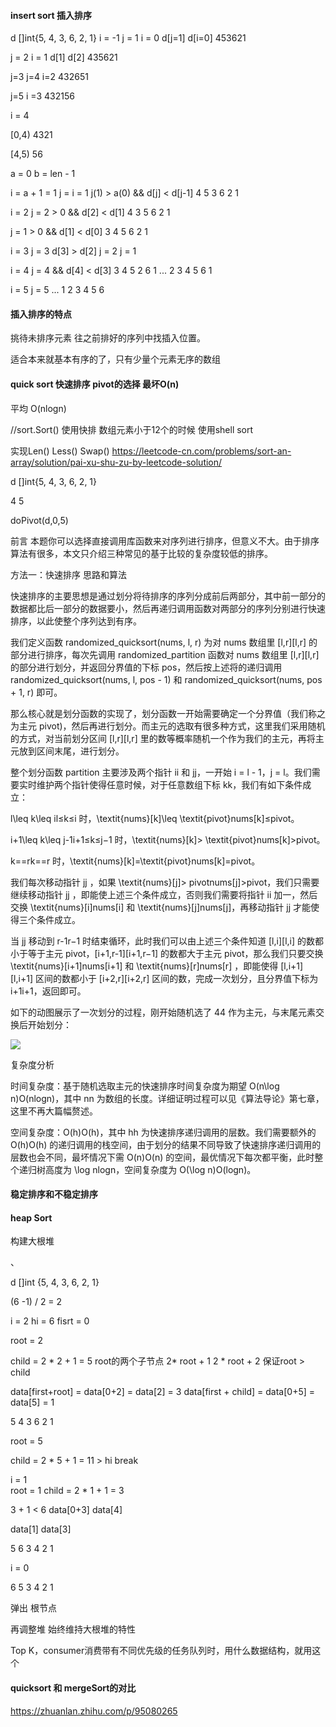 
#### insert sort 插入排序

d []int{5, 4, 3, 6, 2, 1}
 i = -1 j = 1
 i = 0
d[j=1] d[i=0]
453621


j = 2 i = 1
d[1] d[2]
435621


j=3 
j=4  i=2
432651

j=5 i =3 
432156

i = 4 




[0,4) 
4321

[4,5)
56
















a = 0
b = len - 1

i = a + 1 = 1
j = i = 1
j(1) > a(0) && d[j] < d[j-1]
4 5 3 6 2 1

i = 2 
j = 2 > 0 && d[2] < d[1]
4 3 5 6 2 1

j = 1 > 0 && d[1] < d[0]
3 4 5 6 2 1 

i = 3 
j = 3 d[3] > d[2]
j = 2 
j = 1

i = 4 
j = 4 && d[4] < d[3]
3 4 5 2 6 1
...
2 3 4 5 6 1

i = 5
j = 5 
...
1 2 3 4 5 6 


#### 插入排序的特点

挑待未排序元素 往之前排好的序列中找插入位置。

适合本来就基本有序的了，只有少量个元素无序的数组



#### quick sort 快速排序 pivot的选择  最坏O(n) 
平均 O(nlogn)

//sort.Sort()
使用快排  数组元素小于12个的时候 使用shell sort

实现Len() Less() Swap()
https://leetcode-cn.com/problems/sort-an-array/solution/pai-xu-shu-zu-by-leetcode-solution/


d []int{5, 4, 3, 6, 2, 1}

4 5  

doPivot(d,0,5)


 

前言
本题你可以选择直接调用库函数来对序列进行排序，但意义不大。由于排序算法有很多，本文只介绍三种常见的基于比较的复杂度较低的排序。

方法一：快速排序
思路和算法

快速排序的主要思想是通过划分将待排序的序列分成前后两部分，其中前一部分的数据都比后一部分的数据要小，然后再递归调用函数对两部分的序列分别进行快速排序，以此使整个序列达到有序。

我们定义函数 randomized_quicksort(nums, l, r) 为对 nums 数组里 [l,r][l,r] 的部分进行排序，每次先调用 randomized_partition 函数对 nums 数组里 [l,r][l,r] 的部分进行划分，并返回分界值的下标 pos，然后按上述将的递归调用 randomized_quicksort(nums, l, pos - 1) 和 randomized_quicksort(nums, pos + 1, r) 即可。

那么核心就是划分函数的实现了，划分函数一开始需要确定一个分界值（我们称之为主元 pivot)，然后再进行划分。而主元的选取有很多种方式，这里我们采用随机的方式，对当前划分区间 [l,r][l,r] 里的数等概率随机一个作为我们的主元，再将主元放到区间末尾，进行划分。

整个划分函数 partition 主要涉及两个指针 ii 和 jj，一开始 i = l - 1，j = l。我们需要实时维护两个指针使得任意时候，对于任意数组下标 kk，我们有如下条件成立：

l\leq k\leq il≤k≤i 时，\textit{nums}[k]\leq \textit{pivot}nums[k]≤pivot。

i+1\leq k\leq j-1i+1≤k≤j−1 时，\textit{nums}[k]> \textit{pivot}nums[k]>pivot。

k==rk==r 时，\textit{nums}[k]=\textit{pivot}nums[k]=pivot。

我们每次移动指针 jj ，如果 \textit{nums}[j]> pivotnums[j]>pivot，我们只需要继续移动指针 jj ，即能使上述三个条件成立，否则我们需要将指针 ii 加一，然后交换 \textit{nums}[i]nums[i] 和 \textit{nums}[j]nums[j]，再移动指针 jj 才能使得三个条件成立。

当 jj 移动到 r-1r−1 时结束循环，此时我们可以由上述三个条件知道 [l,i][l,i] 的数都小于等于主元 pivot，[i+1,r-1][i+1,r−1] 的数都大于主元 pivot，那么我们只要交换 \textit{nums}[i+1]nums[i+1] 和 \textit{nums}[r]nums[r] ，即能使得 [l,i+1][l,i+1] 区间的数都小于 [i+2,r][i+2,r] 区间的数，完成一次划分，且分界值下标为 i+1i+1，返回即可。

如下的动图展示了一次划分的过程，刚开始随机选了 44 作为主元，与末尾元素交换后开始划分：



![](2022-01-25-10-42-55.png)

复杂度分析

时间复杂度：基于随机选取主元的快速排序时间复杂度为期望 O(n\log n)O(nlogn)，其中 nn 为数组的长度。详细证明过程可以见《算法导论》第七章，这里不再大篇幅赘述。

空间复杂度：O(h)O(h)，其中 hh 为快速排序递归调用的层数。我们需要额外的 O(h)O(h) 的递归调用的栈空间，由于划分的结果不同导致了快速排序递归调用的层数也会不同，最坏情况下需 O(n)O(n) 的空间，最优情况下每次都平衡，此时整个递归树高度为 \log nlogn，空间复杂度为 O(\log n)O(logn)。




#### 稳定排序和不稳定排序




#### heap Sort 

构建大根堆

、


d []int {5, 4, 3, 6, 2, 1}

(6 -1) / 2 =  2

i = 2 hi = 6 fisrt = 0

root = 2 

child = 2 * 2 + 1 = 5 
root的两个子节点 2* root + 1  2 * root + 2
保证root > child 


data[first+root] = data[0+2] = data[2] = 3 
data[first + child] = data[0+5] = data[5] = 1

5 4 3 6 2 1 

root = 5 

child = 2 * 5 + 1 = 11 > hi break 


i = 1  
root = 1 child = 2 * 1 + 1 = 3 

3 + 1 < 6 data[0+3] data[4]

data[1] data[3]

5 6 3 4 2 1


i = 0 

6 5 3 4 2 1 


弹出 根节点

再调整堆 始终维持大根堆的特性














Top K，consumer消费带有不同优先级的任务队列时，用什么数据结构，就用这个


####  quicksort 和 mergeSort的对比

https://zhuanlan.zhihu.com/p/95080265


